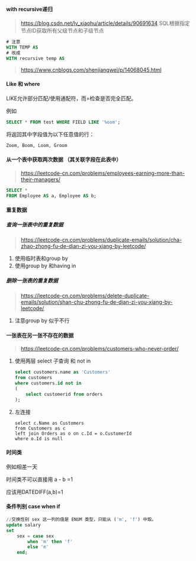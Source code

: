 #### with recursive递归

>https://blog.csdn.net/lv_xiaohu/article/details/90691634  SQL根据指定节点ID获取所有父级节点和子级节点

~~~sql
# 注意
WITH TEMP AS
# 改成 
WITH recursive temp AS
~~~

>https://www.cnblogs.com/shenjiangwei/p/14068045.html



#### Like 和 where

LIKE允许部分匹配/使用通配符，而=检查是否完全匹配。

例如

~~~sql
SELECT * FROM test WHERE FIELD LIKE '%oom';
~~~

将返回其中字段值为以下任意值的行：

~~~sql
Zoom, Boom, Loom, Groom
~~~



#### 从一个表中获取两次数据 （其关联字段在此表中）

>https://leetcode-cn.com/problems/employees-earning-more-than-their-managers/      

~~~sql
SELECT *
FROM Employee AS a, Employee AS b;
~~~



#### 重复数据

##### 查询一张表中的重复数据

>https://leetcode-cn.com/problems/duplicate-emails/solution/cha-zhao-zhong-fu-de-dian-zi-you-xiang-by-leetcode/

1. 使用临时表和group by 
2. 使用group by 和having in

##### 删除一张表的重复数据 

>https://leetcode-cn.com/problems/delete-duplicate-emails/solution/shan-chu-zhong-fu-de-dian-zi-you-xiang-by-leetcode/

1. 注意group by 似乎不行 

#### 一张表在另一张不存在的数据 

>https://leetcode-cn.com/problems/customers-who-never-order/

1. 使用两层 select  子查询 和 not in 

   ~~~sql
   select customers.name as 'Customers'
   from customers
   where customers.id not in
   (
       select customerid from orders
   );
   ~~~

2. 左连接 

   ~~~
   select c.Name as Customers 
   from Customers as c
   left join Orders as o on c.Id = o.CustomerId
   where o.Id is null
   ~~~




#### 时间类

例如相差一天

时间类不可以直接用 a - b =1

应该用DATEDIFF(a,b)=1



#### 条件判别 case when if 

~~~ sql
//交换性别 sex 这一列的值是 ENUM 类型，只能从 ('m', 'f') 中取。
update salary
set
    sex = case sex
        when 'm' then 'f'
        else 'm'
    end;
~~~

